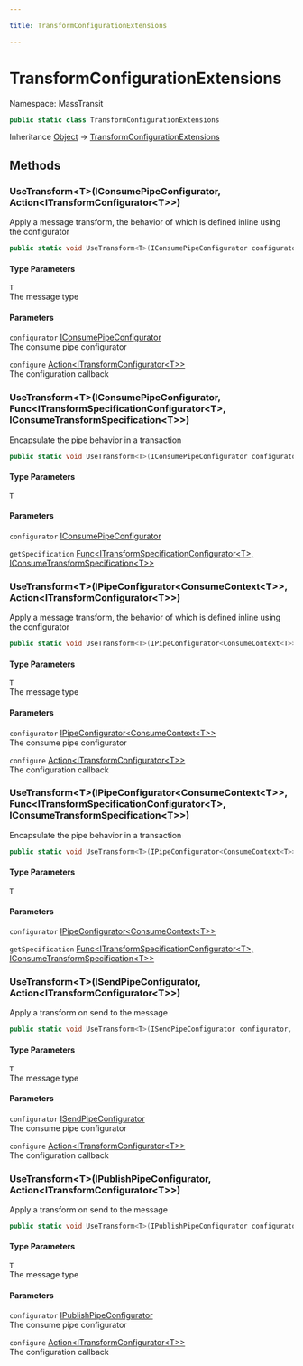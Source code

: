 ```yaml
---

title: TransformConfigurationExtensions

---
```


# TransformConfigurationExtensions

Namespace: MassTransit

```csharp
public static class TransformConfigurationExtensions
```

Inheritance [Object](https://learn.microsoft.com/en-us/dotnet/api/system.object) → [TransformConfigurationExtensions](../masstransit/transformconfigurationextensions)

## Methods

### **UseTransform\<T\>(IConsumePipeConfigurator, Action\<ITransformConfigurator\<T\>\>)**

Apply a message transform, the behavior of which is defined inline using the configurator

```csharp
public static void UseTransform<T>(IConsumePipeConfigurator configurator, Action<ITransformConfigurator<T>> configure)
```

#### Type Parameters

`T`<br/>
The message type

#### Parameters

`configurator` [IConsumePipeConfigurator](../../masstransit-abstractions/masstransit/iconsumepipeconfigurator)<br/>
The consume pipe configurator

`configure` [Action\<ITransformConfigurator\<T\>\>](https://learn.microsoft.com/en-us/dotnet/api/system.action-1)<br/>
The configuration callback

### **UseTransform\<T\>(IConsumePipeConfigurator, Func\<ITransformSpecificationConfigurator\<T\>, IConsumeTransformSpecification\<T\>\>)**

Encapsulate the pipe behavior in a transaction

```csharp
public static void UseTransform<T>(IConsumePipeConfigurator configurator, Func<ITransformSpecificationConfigurator<T>, IConsumeTransformSpecification<T>> getSpecification)
```

#### Type Parameters

`T`<br/>

#### Parameters

`configurator` [IConsumePipeConfigurator](../../masstransit-abstractions/masstransit/iconsumepipeconfigurator)<br/>

`getSpecification` [Func\<ITransformSpecificationConfigurator\<T\>, IConsumeTransformSpecification\<T\>\>](https://learn.microsoft.com/en-us/dotnet/api/system.func-2)<br/>

### **UseTransform\<T\>(IPipeConfigurator\<ConsumeContext\<T\>\>, Action\<ITransformConfigurator\<T\>\>)**

Apply a message transform, the behavior of which is defined inline using the configurator

```csharp
public static void UseTransform<T>(IPipeConfigurator<ConsumeContext<T>> configurator, Action<ITransformConfigurator<T>> configure)
```

#### Type Parameters

`T`<br/>
The message type

#### Parameters

`configurator` [IPipeConfigurator\<ConsumeContext\<T\>\>](../../masstransit-abstractions/masstransit/ipipeconfigurator-1)<br/>
The consume pipe configurator

`configure` [Action\<ITransformConfigurator\<T\>\>](https://learn.microsoft.com/en-us/dotnet/api/system.action-1)<br/>
The configuration callback

### **UseTransform\<T\>(IPipeConfigurator\<ConsumeContext\<T\>\>, Func\<ITransformSpecificationConfigurator\<T\>, IConsumeTransformSpecification\<T\>\>)**

Encapsulate the pipe behavior in a transaction

```csharp
public static void UseTransform<T>(IPipeConfigurator<ConsumeContext<T>> configurator, Func<ITransformSpecificationConfigurator<T>, IConsumeTransformSpecification<T>> getSpecification)
```

#### Type Parameters

`T`<br/>

#### Parameters

`configurator` [IPipeConfigurator\<ConsumeContext\<T\>\>](../../masstransit-abstractions/masstransit/ipipeconfigurator-1)<br/>

`getSpecification` [Func\<ITransformSpecificationConfigurator\<T\>, IConsumeTransformSpecification\<T\>\>](https://learn.microsoft.com/en-us/dotnet/api/system.func-2)<br/>

### **UseTransform\<T\>(ISendPipeConfigurator, Action\<ITransformConfigurator\<T\>\>)**

Apply a transform on send to the message

```csharp
public static void UseTransform<T>(ISendPipeConfigurator configurator, Action<ITransformConfigurator<T>> configure)
```

#### Type Parameters

`T`<br/>
The message type

#### Parameters

`configurator` [ISendPipeConfigurator](../../masstransit-abstractions/masstransit/isendpipeconfigurator)<br/>
The consume pipe configurator

`configure` [Action\<ITransformConfigurator\<T\>\>](https://learn.microsoft.com/en-us/dotnet/api/system.action-1)<br/>
The configuration callback

### **UseTransform\<T\>(IPublishPipeConfigurator, Action\<ITransformConfigurator\<T\>\>)**

Apply a transform on send to the message

```csharp
public static void UseTransform<T>(IPublishPipeConfigurator configurator, Action<ITransformConfigurator<T>> configure)
```

#### Type Parameters

`T`<br/>
The message type

#### Parameters

`configurator` [IPublishPipeConfigurator](../../masstransit-abstractions/masstransit/ipublishpipeconfigurator)<br/>
The consume pipe configurator

`configure` [Action\<ITransformConfigurator\<T\>\>](https://learn.microsoft.com/en-us/dotnet/api/system.action-1)<br/>
The configuration callback
